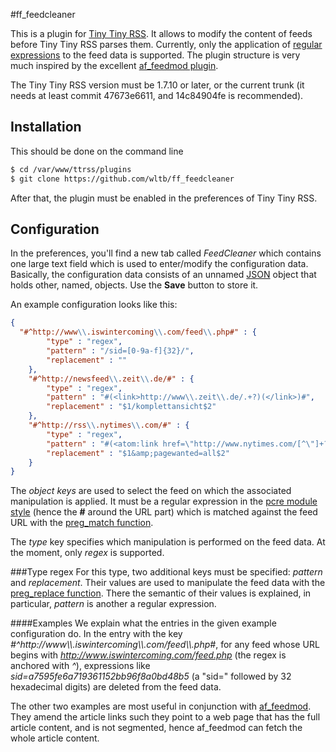#ff_feedcleaner

This is a plugin for [Tiny Tiny RSS](https://github.com/gothfox/Tiny-Tiny-RSS). It allows to modify the content of feeds before Tiny Tiny RSS parses them. Currently, only the application of [regular expressions](http://www.php.net/manual/en/book.pcre.php) to the feed data is supported. The plugin structure is very much inspired by the excellent [af_feedmod plugin](https://github.com/mbirth/ttrss_plugin-af_feedmod).

The Tiny Tiny RSS version must be 1.7.10 or later, or the current trunk (it needs at least commit 47673e6611, and 14c84904fe is recommended).

## Installation
This should be done on the command line

```sh
$ cd /var/www/ttrss/plugins
$ git clone https://github.com/wltb/ff_feedcleaner
```

After that, the plugin must be enabled in the preferences of Tiny Tiny RSS.

## Configuration
In the preferences, you'll find a new tab called *FeedCleaner* which contains one large text field which is used to enter/modify the configuration data. Basically, the configuration data consists of an unnamed [JSON](http://json.org/) object that holds other, named, objects. Use the **Save** button to store it.

An example configuration looks like this:

```json
{
  "#^http://www\\.iswintercoming\\.com/feed\\.php#" : {
		"type" : "regex",
		"pattern" : "/sid=[0-9a-f]{32}/",
		"replacement" : ""
	},
	"#^http://newsfeed\\.zeit\\.de/#" : {
		"type" : "regex",
		"pattern" : "#(<link>http://www\\.zeit\\.de/.+?)(</link>)#",
		"replacement" : "$1/komplettansicht$2"
	},
	"#^http://rss\\.nytimes\\.com/#" : {
		"type" : "regex",
		"pattern" : "#(<atom:link href=\"http://www.nytimes.com/[^\"]+?)(\")#",
		"replacement" : "$1&amp;pagewanted=all$2"
	}
}
```

The *object keys* are used to select the feed on which the associated manipulation is applied. It must be a regular expression in the [pcre module style](http://www.php.net/manual/en/book.pcre.php) (hence the **#** around the URL part) which is matched against the feed URL with the [preg_match function](http://www.php.net/manual/en/function.preg-match.php).

The *type* key specifies which manipulation is performed on the feed data. At the moment, only *regex* is supported.

###Type regex
For this type, two additional keys must be specified: *pattern* and *replacement*. Their values are used to manipulate the feed data with the [preg_replace function](http://www.php.net/manual/en/function.preg-replace.php). There the semantic of their values is explained, in particular, *pattern* is another a regular expression.

####Examples
We explain what the entries in the given example configuration do. In the entry with the key *#^http://www\\\\.iswintercoming\\\\.com/feed\\\\.php#*, for any feed whose URL begins with *http://www.iswintercoming.com/feed.php* (the regex is anchored with *^*), expressions like *sid=a7595fe6a719361152bb96f8a0bd48b5* (a "sid=" followed by 32 hexadecimal digits) are deleted from the feed data.

The other two examples are most useful in conjunction with [af_feedmod](https://github.com/mbirth/ttrss_plugin-af_feedmod). They amend the article links such they point to a web page that has the full article content, and is not segmented, hence af_feedmod can fetch the whole article content.
